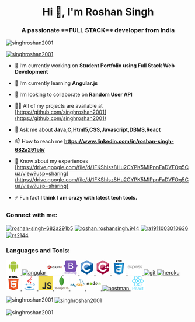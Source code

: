 <h1 align="center">Hi 👋, I'm Roshan Singh</h1>
<h3 align="center">A passionate **FULL STACK** developer from India</h3>

<p align="left"> <img src="https://komarev.com/ghpvc/?username=singhroshan2001&label=Profile%20views&color=0e75b6&style=flat" alt="singhroshan2001" /> </p>

<p align="left"> <a href="https://github.com/ryo-ma/github-profile-trophy"><img src="https://github-profile-trophy.vercel.app/?username=singhroshan2001" alt="singhroshan2001" /></a> </p>

- 🔭 I’m currently working on **Student Portfolio using Full Stack Web Development**

- 🌱 I’m currently learning **Angular.js**

- 👯 I’m looking to collaborate on **Random User API**

- 👨‍💻 All of my projects are available at [https://github.com/singhroshan2001](https://github.com/singhroshan2001)

- 💬 Ask me about **Java,C,Html5,CSS,Javascript,DBMS,React**

- 📫 How to reach me **https://www.linkedin.com/in/roshan-singh-682a291b5/**

- 📄 Know about my experiences [https://drive.google.com/file/d/1FKShlsz8Hu2CYPK5MlPpnFaDVFOg5Cua/view?usp=sharing](https://drive.google.com/file/d/1FKShlsz8Hu2CYPK5MlPpnFaDVFOg5Cua/view?usp=sharing)

- ⚡ Fun fact **I think I am crazy with latest tech tools.**

<h3 align="left">Connect with me:</h3>
<p align="left">
<a href="https://linkedin.com/in/roshan-singh-682a291b5" target="blank"><img align="center" src="https://raw.githubusercontent.com/rahuldkjain/github-profile-readme-generator/master/src/images/icons/Social/linked-in-alt.svg" alt="roshan-singh-682a291b5" height="30" width="40" /></a>
<a href="https://fb.com/roshan.roshansingh.944" target="blank"><img align="center" src="https://raw.githubusercontent.com/rahuldkjain/github-profile-readme-generator/master/src/images/icons/Social/facebook.svg" alt="roshan.roshansingh.944" height="30" width="40" /></a>
<a href="https://www.hackerrank.com/ra1911003010636" target="blank"><img align="center" src="https://raw.githubusercontent.com/rahuldkjain/github-profile-readme-generator/master/src/images/icons/Social/hackerrank.svg" alt="ra1911003010636" height="30" width="40" /></a>
<a href="https://www.leetcode.com/rs2144" target="blank"><img align="center" src="https://raw.githubusercontent.com/rahuldkjain/github-profile-readme-generator/master/src/images/icons/Social/leet-code.svg" alt="rs2144" height="30" width="40" /></a>
</p>

<h3 align="left">Languages and Tools:</h3>
<p align="left"> <a href="https://developer.android.com" target="_blank" rel="noreferrer"> <img src="https://raw.githubusercontent.com/devicons/devicon/master/icons/android/android-original-wordmark.svg" alt="android" width="40" height="40"/> </a> <a href="https://angular.io" target="_blank" rel="noreferrer"> <img src="https://angular.io/assets/images/logos/angular/angular.svg" alt="angular" width="40" height="40"/> </a> <a href="https://angular.io" target="_blank" rel="noreferrer"> <img src="https://raw.githubusercontent.com/devicons/devicon/master/icons/angularjs/angularjs-original-wordmark.svg" alt="angularjs" width="40" height="40"/> </a> <a href="https://getbootstrap.com" target="_blank" rel="noreferrer"> <img src="https://raw.githubusercontent.com/devicons/devicon/master/icons/bootstrap/bootstrap-plain-wordmark.svg" alt="bootstrap" width="40" height="40"/> </a> <a href="https://www.cprogramming.com/" target="_blank" rel="noreferrer"> <img src="https://raw.githubusercontent.com/devicons/devicon/master/icons/c/c-original.svg" alt="c" width="40" height="40"/> </a> <a href="https://www.w3schools.com/cpp/" target="_blank" rel="noreferrer"> <img src="https://raw.githubusercontent.com/devicons/devicon/master/icons/cplusplus/cplusplus-original.svg" alt="cplusplus" width="40" height="40"/> </a> <a href="https://www.w3schools.com/css/" target="_blank" rel="noreferrer"> <img src="https://raw.githubusercontent.com/devicons/devicon/master/icons/css3/css3-original-wordmark.svg" alt="css3" width="40" height="40"/> </a> <a href="https://expressjs.com" target="_blank" rel="noreferrer"> <img src="https://raw.githubusercontent.com/devicons/devicon/master/icons/express/express-original-wordmark.svg" alt="express" width="40" height="40"/> </a> <a href="https://git-scm.com/" target="_blank" rel="noreferrer"> <img src="https://www.vectorlogo.zone/logos/git-scm/git-scm-icon.svg" alt="git" width="40" height="40"/> </a> <a href="https://heroku.com" target="_blank" rel="noreferrer"> <img src="https://www.vectorlogo.zone/logos/heroku/heroku-icon.svg" alt="heroku" width="40" height="40"/> </a> <a href="https://www.w3.org/html/" target="_blank" rel="noreferrer"> <img src="https://raw.githubusercontent.com/devicons/devicon/master/icons/html5/html5-original-wordmark.svg" alt="html5" width="40" height="40"/> </a> <a href="https://www.java.com" target="_blank" rel="noreferrer"> <img src="https://raw.githubusercontent.com/devicons/devicon/master/icons/java/java-original.svg" alt="java" width="40" height="40"/> </a> <a href="https://developer.mozilla.org/en-US/docs/Web/JavaScript" target="_blank" rel="noreferrer"> <img src="https://raw.githubusercontent.com/devicons/devicon/master/icons/javascript/javascript-original.svg" alt="javascript" width="40" height="40"/> </a> <a href="https://www.mongodb.com/" target="_blank" rel="noreferrer"> <img src="https://raw.githubusercontent.com/devicons/devicon/master/icons/mongodb/mongodb-original-wordmark.svg" alt="mongodb" width="40" height="40"/> </a> <a href="https://www.mysql.com/" target="_blank" rel="noreferrer"> <img src="https://raw.githubusercontent.com/devicons/devicon/master/icons/mysql/mysql-original-wordmark.svg" alt="mysql" width="40" height="40"/> </a> <a href="https://nodejs.org" target="_blank" rel="noreferrer"> <img src="https://raw.githubusercontent.com/devicons/devicon/master/icons/nodejs/nodejs-original-wordmark.svg" alt="nodejs" width="40" height="40"/> </a> <a href="https://postman.com" target="_blank" rel="noreferrer"> <img src="https://www.vectorlogo.zone/logos/getpostman/getpostman-icon.svg" alt="postman" width="40" height="40"/> </a> <a href="https://reactjs.org/" target="_blank" rel="noreferrer"> <img src="https://raw.githubusercontent.com/devicons/devicon/master/icons/react/react-original-wordmark.svg" alt="react" width="40" height="40"/> </a> </p>

<p><img align="left" src="https://github-readme-stats.vercel.app/api/top-langs?username=singhroshan2001&show_icons=true&locale=en&layout=compact" alt="singhroshan2001" /></p>

<p>&nbsp;<img align="center" src="https://github-readme-stats.vercel.app/api?username=singhroshan2001&show_icons=true&locale=en" alt="singhroshan2001" /></p>

<p><img align="center" src="https://github-readme-streak-stats.herokuapp.com/?user=singhroshan2001&" alt="singhroshan2001" /></p>
